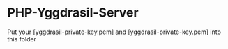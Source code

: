 # PHP-Yggdrasil-Server
Put your \[yggdrasil-private-key.pem\] and \[yggdrasil-private-key.pem\] into this folder